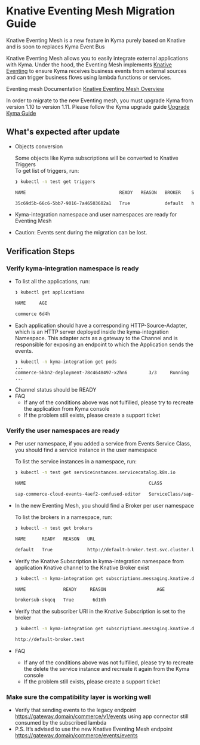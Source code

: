 # Knative Eventing Mesh Migration Guide

Knative Eventing Mesh is a new feature in Kyma purely based on Knative and is soon to replaces Kyma Event Bus 

Knative Eventing Mesh allows you to easily integrate external applications with Kyma. Under the hood, the Eventing Mesh implements [Knative Eventing](https://knative.dev/docs/eventing/) to ensure Kyma receives business events from external sources and can trigger business flows using lambda functions or services. 

Eventing mesh Documentation [Knative Eventing Mesh Overview](https://kyma-project.io/docs/master/components/knative-eventing-mesh/#overview-overview) 

In order to migrate to the new Eventing mesh, you must upgrade Kyma from version 1.10 to version 1.11. Please follow the Kyma upgrade guide [Upgrade Kyma Guide](https://kyma-project.io/docs/#installation-upgrade-kyma)

## What's expected after update
* Objects conversion

    Some objects like Kyma subscriptions will be converted to Knative Triggers  
    To get list of triggers, run:
    ```bash
    ❯ kubectl -n test get triggers 
    
    NAME                                   READY   REASON   BROKER    SUBSCRIBER_URI             AGE 
    
    35c69d5b-66c6-5bb7-9016-7a46503602a1   True             default   http://lambda.test:8080/   6d7h 
    ```
* Kyma-integration namespace and user namespaces are ready for Eventing Mesh
* Caution: Events sent during the migration can be lost.

## Verification Steps
### Verify kyma-integration namespace is ready
* To list all the applications, run:
    ```bash
    ❯ kubectl get applications 
    
    NAME     AGE 
    
    commerce 6d4h
    ```
* Each application should have a corresponding HTTP-Source-Adapter, which is an HTTP server deployed inside the kyma-integration Namespace. This adapter acts as a gateway to the Channel and is responsible for exposing an endpoint to which the Application sends the events.
    ```bash
    ❯ kubectl -n kyma-integration get pods 
    ...
    commerce-5kbn2-deployment-78c4648497-x2hn6        3/3     Running     0          6d6h 
    ...
    ```
* Channel status should be READY
* FAQ
    * If any of the conditions above was not fulfilled, please try to recreate the application from Kyma console
    * If the problem still exists, please create a support ticket

### Verify the user namespaces are ready
* Per user namespace, if you added a service from Events Service Class, you should find a service instance in the user namespace

    To list the service instances in a namespace, run:
    ```bash
    ❯ kubectl -n test get serviceinstances.servicecatalog.k8s.io 
  
    NAME                                              CLASS                                          PLAN      STATUS   AGE 
  
    sap-commerce-cloud-events-4aef2-confused-editor   ServiceClass/sap-commerce-cloud-events-4aef2   default   Ready    6d10
    ```
* In the new Eventing Mesh, you should find a Broker per user namespace

    To list the brokers in a namespace, run:
    ```bash
    ❯ kubectl -n test get brokers 
    
    NAME      READY   REASON   URL                                            AGE 
    
    default   True             http://default-broker.test.svc.cluster.local   6d10h 
    ```
* Verify the Knative Subscription in kyma-integration namespace from application Knative channel to the Knative Broker exist

    ```bash
    ❯ kubectl -n kyma-integration get subscriptions.messaging.knative.dev 
    
    NAME              READY     REASON                   AGE 
    
    brokersub-skqcq   True       6d10h 
    ```
* Verify that the subscriber URI in the Knative Subscription is set to the broker
    ```bash
    ❯ kubectl -n kyma-integration get subscriptions.messaging.knative.dev brokersub-skqcq -o jsonpath='{ .spec.subscriber.uri }' 
    
    http://default-broker.test
    ```
* FAQ
    * If any of the conditions above was not fulfilled, please try to recreate the delete the service instance and recreate it again from the Kyma console
    * If the problem still exists, please create a support ticket
    
### Make sure the compatibility layer is working well
* Verify that sending events to the legacy endpoint https://gateway.domain/commerce/v1/events using app connector still consumed by the subscribed lambda
* P.S. It’s advised to use the new Knative Eventing Mesh endpoint https://gateway.domain/commerce/events/events
